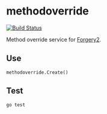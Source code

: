 # methodoverride

[![Build Status](https://secure.travis-ci.org/goforgery/methodoverride.png?branch=master)](http://travis-ci.org/goforgery/methodoverride)

Method override service for [Forgery2](https://github.com/goforgery/forgery2).

## Use

    methodoverride.Create()

## Test

    go test
